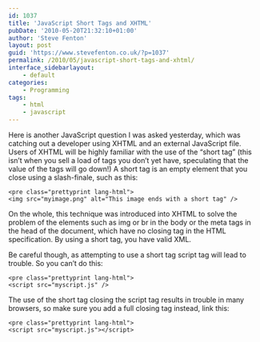 ```yaml
---
id: 1037
title: 'JavaScript Short Tags and XHTML'
pubDate: '2010-05-20T21:32:10+01:00'
author: 'Steve Fenton'
layout: post
guid: 'https://www.stevefenton.co.uk/?p=1037'
permalink: /2010/05/javascript-short-tags-and-xhtml/
interface_sidebarlayout:
    - default
categories:
    - Programming
tags:
    - html
    - javascript
---
```


Here is another JavaScript question I was asked yesterday, which was catching out a developer using XHTML and an external JavaScript file. Users of XHTML will be highly familiar with the use of the “short tag” (this isn’t when you sell a load of tags you don’t yet have, speculating that the value of the tags will go down!) A short tag is an empty element that you close using a slash-finale, such as this:

```
<pre class="prettyprint lang-html">
<img src="myimage.png" alt="This image ends with a short tag" />
```

On the whole, this technique was introduced into XHTML to solve the problem of the elements such as img or br in the body or the meta tags in the head of the document, which have no closing tag in the HTML specification. By using a short tag, you have valid XML.

Be careful though, as attempting to use a short tag script tag will lead to trouble. So you can’t do this:

```
<pre class="prettyprint lang-html">
<script src="myscript.js" />
```

The use of the short tag closing the script tag results in trouble in many browsers, so make sure you add a full closing tag instead, link this:

```
<pre class="prettyprint lang-html">
<script src="myscript.js"></script>
```